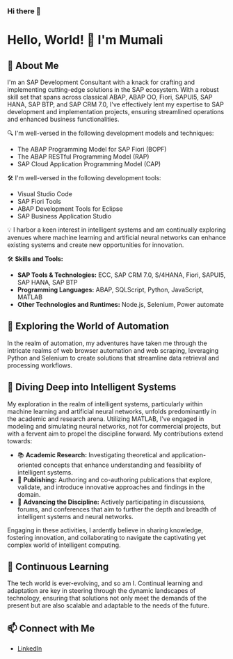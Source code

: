 ### Hi there 👋
# Hello, World! 👋 I'm Mumali

## 🚀 About Me
I'm an SAP Development Consultant with a knack for crafting and implementing cutting-edge solutions in the SAP ecosystem. With a robust skill set that spans across classical ABAP, ABAP OO, Fiori, SAPUI5, SAP HANA, SAP BTP, and SAP CRM 7.0, I've effectively lent my expertise to SAP development and implementation projects, ensuring streamlined operations and enhanced business functionalities.

🔍 I'm well-versed in the following development models and techniques:
- The ABAP Programming Model for SAP Fiori (BOPF)
- The ABAP RESTful Programming Model (RAP)
- SAP Cloud Application Programming Model (CAP)

 🛠 I'm well-versed in the following development tools:
- Visual Studio Code
- SAP Fiori Tools
- ABAP Development Tools for Eclipse
- SAP Business Application Studio

💡 I harbor a keen interest in intelligent systems and am continually exploring avenues where machine learning and artificial neural networks can enhance existing systems and create new opportunities for innovation.

🛠 **Skills and Tools:**
- **SAP Tools & Technologies:** ECC, SAP CRM 7.0, S/4HANA, Fiori, SAPUI5, SAP HANA, SAP BTP
- **Programming Languages:** ABAP, SQLScript, Python, JavaScript, MATLAB
- **Other Technologies and Runtimes:** Node.js, Selenium, Power automate 

## 🤖 Exploring the World of Automation
In the realm of automation, my adventures have taken me through the intricate realms of web browser automation and web scraping, leveraging Python and Selenium to create solutions that streamline data retrieval and processing workflows. 

## 🧠 Diving Deep into Intelligent Systems
My exploration in the realm of intelligent systems, particularly within machine learning and artificial neural networks, unfolds predominantly in the academic and research arena. Utilizing MATLAB, I've engaged in modeling and simulating neural networks, not for commercial projects, but with a fervent aim to propel the discipline forward. My contributions extend towards:
- 📚 **Academic Research:** Investigating theoretical and application-oriented concepts that enhance understanding and feasibility of intelligent systems.
- 📘 **Publishing:** Authoring and co-authoring publications that explore, validate, and introduce innovative approaches and findings in the domain.
- 🚀 **Advancing the Discipline:** Actively participating in discussions, forums, and conferences that aim to further the depth and breadth of intelligent systems and neural networks.

Engaging in these activities, I ardently believe in sharing knowledge, fostering innovation, and collaborating to navigate the captivating yet complex world of intelligent computing.


## 🌱 Continuous Learning
The tech world is ever-evolving, and so am I. Continual learning and adaptation are key in steering through the dynamic landscapes of technology, ensuring that solutions not only meet the demands of the present but are also scalable and adaptable to the needs of the future.

## 📫 Connect with Me
- [LinkedIn](https://www.linkedin.com/in/fredrickmumali/)

